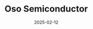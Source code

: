 ---  
layout: startup_page  
title: "Oso Semiconductor"  
id: "ososemi.com"  
permalink: "/ososemiconductorososemi.com02122025/"  
website: "https://www.ososemi.com/"  
funding_round: "Seed"  
funding_amount: "$5.2M"  
investors: "Engine Ventures, Entrada Ventures, Berkeley SkyDeck, J-Ventures"  
about: "Oso Semiconductor develops power-efficient, high-performance, low-cost chipsets for next-generation wireless communication and sensing applications. Their novel, patent-pending microchips are designed to improve efficiency in phased array antennas, with a focus on the satellite communications, 5G, and radar markets."  
markets: "Wireless Communication, Semiconductor, Satellite Communication, Radar"  
hq: "Mountain View, California, United States"  
founded_year: "2022"  
linkedin: "https://www.linkedin.com/company/oso-semi/"  
twitter: ""  
instagram: ""  
facebook: ""  
crunchbase: "https://www.crunchbase.com/organization/oso-semiconductor"  
pitchbook: "https://pitchbook.com/profiles/company/535144-87"  

date_display: "12-Feb-2025"  
date: "2025-02-12"

# SEO Optimization  
meta_title: "Oso Semiconductor - Seed Funding ($5.2M)"  
meta_description: "Oso Semiconductor, Oso Semiconductor develops power-efficient, high-performance, low-cost chipsets for next-generation wireless communication and sensing applications. T..."  
meta_keywords: "Oso Semiconductor, Wireless Communication, Semiconductor, Satellite Communication, Radar, Seed funding"  
canonical_url: "https://startup.projectstartups.com/ososemiconductorososemi.com02122025/"  
---